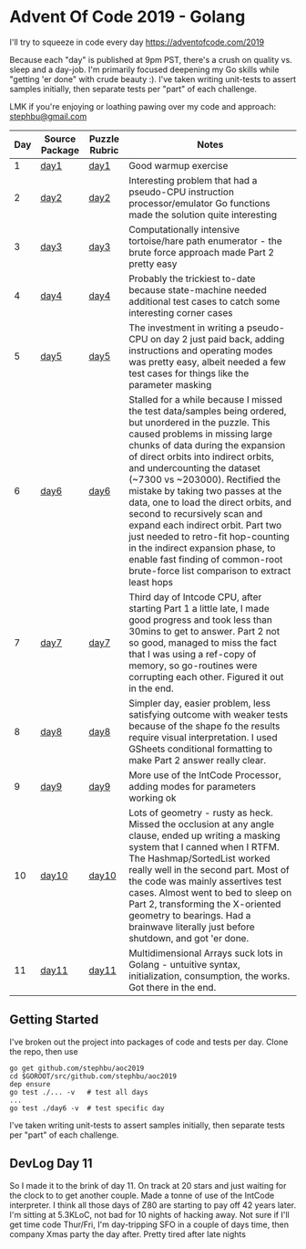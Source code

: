 # Advent Of Code 2019 - Golang
I'll try to squeeze in code every day
https://adventofcode.com/2019

Because each "day" is published at 9pm PST, there's a crush on quality vs. sleep and a day-job. I'm primarily focused deepening my Go skills while "getting 'er done" with crude beauty :).  I've taken writing unit-tests to assert samples initially, then separate tests per "part" of each challenge.

LMK if you're enjoying or loathing pawing over my code and approach: <a href="mailto:stephbu@gmail.com">stephbu@gmail.com</a>

|Day|Source Package|Puzzle Rubric|Notes|
|---|---|---|---|
|1|<a href="./day1/">day1</a>|<a href="https://adventofcode.com/2019/day/1">day1</a>|Good warmup exercise|
|2|<a href="./day2/">day2</a>|<a href="https://adventofcode.com/2019/day/2">day2</a>|Interesting problem that had a pseudo-CPU instruction processor/emulator Go functions made the solution quite interesting|
|3|<a href="./day3/">day3</a>|<a href="https://adventofcode.com/2019/day/3">day3</a>|Computationally intensive tortoise/hare path enumerator - the brute force approach made Part 2 pretty easy|
|4|<a href="./day4/">day4</a>|<a href="https://adventofcode.com/2019/day/4">day4</a>|Probably the trickiest to-date because state-machine needed additional test cases to catch some interesting corner cases|
|5|<a href="./day5/">day5</a>|<a href="https://adventofcode.com/2019/day/5">day5</a>|The investment in writing a pseudo-CPU on day 2 just paid back, adding instructions and operating modes was pretty easy, albeit needed a few test cases for things like the parameter masking|
|6|<a href="./day6/">day6</a>|<a href="https://adventofcode.com/2019/day/6">day6</a>|Stalled for a while because I missed the test data/samples being ordered, but unordered in the puzzle. This caused problems in missing large chunks of data during the expansion of direct orbits into indirect orbits, and undercounting the dataset (~7300 vs ~203000).  Rectified the mistake by taking two passes at the data, one to load the direct orbits, and second to recursively scan and expand each indirect orbit.  Part two just needed to retro-fit hop-counting in the indirect expansion phase, to enable fast finding of common-root brute-force list comparison to extract least hops|
|7|<a href="./day7/">day7</a>|<a href="https://adventofcode.com/2019/day/7">day7</a>|Third day of Intcode CPU, after starting Part 1 a little late, I made good progress and took less than 30mins to get to answer.  Part 2 not so good, managed to miss the fact that I was using a ref-copy of memory, so go-routines were corrupting each other.  Figured it out in the end.|
|8|<a href="./day8/">day8</a>|<a href="https://adventofcode.com/2019/day/8">day8</a>|Simpler day, easier problem, less satisfying outcome with weaker tests because of the shape fo the results require visual interpretation. I used GSheets conditional formatting to make Part 2 answer really clear.|
|9|<a href="./day9/">day9</a>|<a href="https://adventofcode.com/2019/day/9">day9</a>|More use of the IntCode Processor, adding modes for parameters working ok|
|10|<a href="./day10/">day10</a>|<a href="https://adventofcode.com/2019/day/10">day10</a>|Lots of geometry - rusty as heck.  Missed the occlusion at any angle clause, ended up writing a masking system that I canned when I RTFM.  The Hashmap/SortedList worked really well in the second part.  Most of the code was mainly assertives test cases.  Almost went to bed to sleep on Part 2, transforming the X-oriented geometry to bearings. Had a brainwave literally just before shutdown, and got 'er done.|
|11|<a href="./day11/">day11</a>|<a href="https://adventofcode.com/2019/day/11">day11</a>|Multidimensional Arrays suck lots in Golang - untuitive syntax, initialization, consumption, the works. Got there in the end.|
## Getting Started
I've broken out the project into packages of code and tests per day.  Clone the repo, then use 

```
go get github.com/stephbu/aoc2019
cd $GOROOT/src/github.com/stephbu/aoc2019
dep ensure       
go test ./... -v   # test all days
...
go test ./day6 -v  # test specific day
``` 

I've taken writing unit-tests to assert samples initially, then separate tests per "part" of each challenge.

## DevLog Day 11
So I made it to the brink of day 11. On track at 20 stars and just waiting for the clock to to get another couple.  Made a tonne of use of the IntCode interpreter.  I think all those days of Z80 are starting to pay off 42 years later.  I'm sitting at 5.3KLoC, not bad for 10 nights of hacking away.
Not sure if I'll get time code Thur/Fri, I'm day-tripping SFO in a couple of days time, then company Xmas party the day after.
Pretty tired after late nights     
